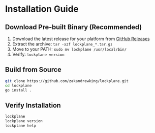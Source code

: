 # Installation Guide

## Download Pre-built Binary (Recommended)

1. Download the latest release for your platform from [GitHub Releases](https://github.com/zakandrewking/lockplane/releases/latest)
2. Extract the archive: `tar -xzf lockplane_*.tar.gz`
3. Move to your PATH: `sudo mv lockplane /usr/local/bin/`
4. Verify: `lockplane version`

## Build from Source

```bash
git clone https://github.com/zakandrewking/lockplane.git
cd lockplane
go install .
```

## Verify Installation

```bash
lockplane
lockplane version
lockplane help
```

